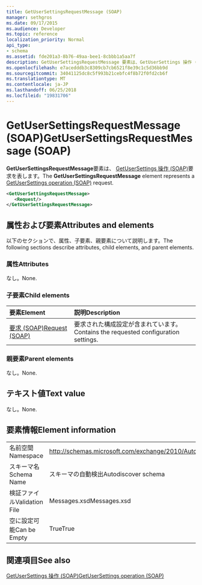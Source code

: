 ```yaml
---
title: GetUserSettingsRequestMessage (SOAP)
manager: sethgros
ms.date: 09/17/2015
ms.audience: Developer
ms.topic: reference
localization_priority: Normal
api_type:
- schema
ms.assetid: fde201a3-8b76-49aa-bee1-8cbbb1a5aa7f
description: GetUserSettingsRequestMessage 要素は、GetUserSettings 操作 (SOAP) 要求を表します。
ms.openlocfilehash: e7acedddb3c8309cb7cb6521f8e39c1c5d36bb9d
ms.sourcegitcommit: 34041125dc8c5f993b21cebfc4f8b72f0fd2cb6f
ms.translationtype: MT
ms.contentlocale: ja-JP
ms.lasthandoff: 06/25/2018
ms.locfileid: "19831706"
---
```

# <a name="getusersettingsrequestmessage-soap"></a><span data-ttu-id="367b5-103">GetUserSettingsRequestMessage (SOAP)</span><span class="sxs-lookup"><span data-stu-id="367b5-103">GetUserSettingsRequestMessage (SOAP)</span></span>

<span data-ttu-id="367b5-104">**GetUserSettingsRequestMessage**要素は、 [GetUserSettings 操作 (SOAP)](getusersettings-operation-soap.md)要求を表します。</span><span class="sxs-lookup"><span data-stu-id="367b5-104">The **GetUserSettingsRequestMessage** element represents a [GetUserSettings operation (SOAP)](getusersettings-operation-soap.md) request.</span></span> 
  
```XML
<GetUserSettingsRequestMessage>
   <Request/>
</GetUserSettingsRequestMessage>
```

## <a name="attributes-and-elements"></a><span data-ttu-id="367b5-105">属性および要素</span><span class="sxs-lookup"><span data-stu-id="367b5-105">Attributes and elements</span></span>

<span data-ttu-id="367b5-106">以下のセクションで、属性、子要素、親要素について説明します。</span><span class="sxs-lookup"><span data-stu-id="367b5-106">The following sections describe attributes, child elements, and parent elements.</span></span>
  
### <a name="attributes"></a><span data-ttu-id="367b5-107">属性</span><span class="sxs-lookup"><span data-stu-id="367b5-107">Attributes</span></span>

<span data-ttu-id="367b5-108">なし。</span><span class="sxs-lookup"><span data-stu-id="367b5-108">None.</span></span>
  
### <a name="child-elements"></a><span data-ttu-id="367b5-109">子要素</span><span class="sxs-lookup"><span data-stu-id="367b5-109">Child elements</span></span>

|<span data-ttu-id="367b5-110">**要素**</span><span class="sxs-lookup"><span data-stu-id="367b5-110">**Element**</span></span>|<span data-ttu-id="367b5-111">**説明**</span><span class="sxs-lookup"><span data-stu-id="367b5-111">**Description**</span></span>|
|:-----|:-----|
|[<span data-ttu-id="367b5-112">要求 (SOAP)</span><span class="sxs-lookup"><span data-stu-id="367b5-112">Request (SOAP)</span></span>](request-soap.md) <br/> |<span data-ttu-id="367b5-113">要求された構成設定が含まれています。</span><span class="sxs-lookup"><span data-stu-id="367b5-113">Contains the requested configuration settings.</span></span>  <br/> |
   
### <a name="parent-elements"></a><span data-ttu-id="367b5-114">親要素</span><span class="sxs-lookup"><span data-stu-id="367b5-114">Parent elements</span></span>

<span data-ttu-id="367b5-115">なし。</span><span class="sxs-lookup"><span data-stu-id="367b5-115">None.</span></span>
  
## <a name="text-value"></a><span data-ttu-id="367b5-116">テキスト値</span><span class="sxs-lookup"><span data-stu-id="367b5-116">Text value</span></span>

<span data-ttu-id="367b5-117">なし。</span><span class="sxs-lookup"><span data-stu-id="367b5-117">None.</span></span>
  
## <a name="element-information"></a><span data-ttu-id="367b5-118">要素情報</span><span class="sxs-lookup"><span data-stu-id="367b5-118">Element information</span></span>

|||
|:-----|:-----|
|<span data-ttu-id="367b5-119">名前空間</span><span class="sxs-lookup"><span data-stu-id="367b5-119">Namespace</span></span>  <br/> |http://schemas.microsoft.com/exchange/2010/Autodiscover  <br/> |
|<span data-ttu-id="367b5-120">スキーマ名</span><span class="sxs-lookup"><span data-stu-id="367b5-120">Schema Name</span></span>  <br/> |<span data-ttu-id="367b5-121">スキーマの自動検出</span><span class="sxs-lookup"><span data-stu-id="367b5-121">Autodiscover schema</span></span>  <br/> |
|<span data-ttu-id="367b5-122">検証ファイル</span><span class="sxs-lookup"><span data-stu-id="367b5-122">Validation File</span></span>  <br/> |<span data-ttu-id="367b5-123">Messages.xsd</span><span class="sxs-lookup"><span data-stu-id="367b5-123">Messages.xsd</span></span>  <br/> |
|<span data-ttu-id="367b5-124">空に設定可能</span><span class="sxs-lookup"><span data-stu-id="367b5-124">Can be Empty</span></span>  <br/> |<span data-ttu-id="367b5-125">True</span><span class="sxs-lookup"><span data-stu-id="367b5-125">True</span></span>  <br/> |
   
## <a name="see-also"></a><span data-ttu-id="367b5-126">関連項目</span><span class="sxs-lookup"><span data-stu-id="367b5-126">See also</span></span>



[<span data-ttu-id="367b5-127">GetUserSettings 操作 (SOAP)</span><span class="sxs-lookup"><span data-stu-id="367b5-127">GetUserSettings operation (SOAP)</span></span>](getusersettings-operation-soap.md)

